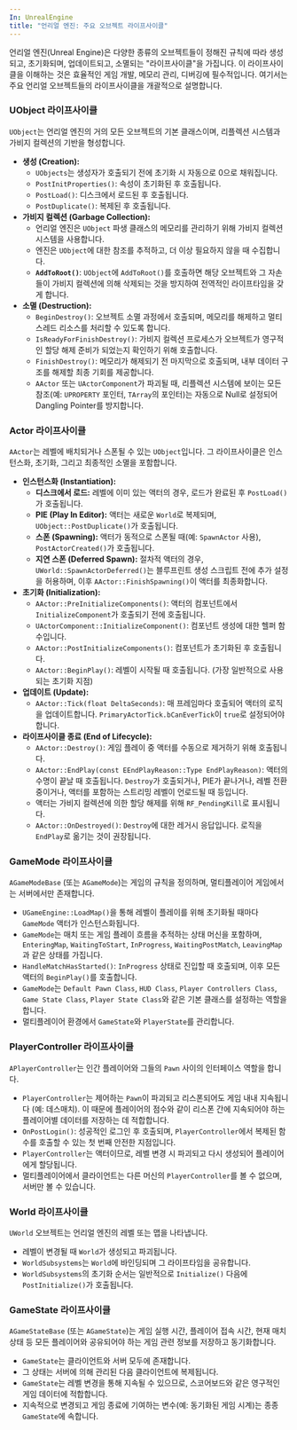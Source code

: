 ```yaml
---
In: UnrealEngine
title: "언리얼 엔진: 주요 오브젝트 라이프사이클"
---
```


언리얼 엔진(Unreal Engine)은 다양한 종류의 오브젝트들이 정해진 규칙에 따라 생성되고, 초기화되며, 업데이트되고, 소멸되는 "라이프사이클"을 가집니다. 이 라이프사이클을 이해하는 것은 효율적인 게임 개발, 메모리 관리, 디버깅에 필수적입니다. 여기서는 주요 언리얼 오브젝트들의 라이프사이클을 개괄적으로 설명합니다.

### UObject 라이프사이클

`UObject`는 언리얼 엔진의 거의 모든 오브젝트의 기본 클래스이며, 리플렉션 시스템과 가비지 컬렉션의 기반을 형성합니다.

*   **생성 (Creation):**
    *   `UObjects`는 생성자가 호출되기 전에 초기화 시 자동으로 0으로 채워집니다.
    *   `PostInitProperties()`: 속성이 초기화된 후 호출됩니다.
    *   `PostLoad()`: 디스크에서 로드된 후 호출됩니다.
    *   `PostDuplicate()`: 복제된 후 호출됩니다.
*   **가비지 컬렉션 (Garbage Collection):**
    *   언리얼 엔진은 `UObject` 파생 클래스의 메모리를 관리하기 위해 가비지 컬렉션 시스템을 사용합니다.
    *   엔진은 `UObject`에 대한 참조를 추적하고, 더 이상 필요하지 않을 때 수집합니다.
    *   **`AddToRoot()`**: `UObject`에 `AddToRoot()`를 호출하면 해당 오브젝트와 그 자손들이 가비지 컬렉션에 의해 삭제되는 것을 방지하여 전역적인 라이프타임을 갖게 합니다.
*   **소멸 (Destruction):**
    *   `BeginDestroy()`: 오브젝트 소멸 과정에서 호출되며, 메모리를 해제하고 멀티스레드 리소스를 처리할 수 있도록 합니다.
    *   `IsReadyForFinishDestroy()`: 가비지 컬렉션 프로세스가 오브젝트가 영구적인 할당 해제 준비가 되었는지 확인하기 위해 호출합니다.
    *   `FinishDestroy()`: 메모리가 해제되기 전 마지막으로 호출되며, 내부 데이터 구조를 해제할 최종 기회를 제공합니다.
    *   `AActor` 또는 `UActorComponent`가 파괴될 때, 리플렉션 시스템에 보이는 모든 참조(예: `UPROPERTY` 포인터, `TArray`의 포인터)는 자동으로 Null로 설정되어 Dangling Pointer를 방지합니다.

### Actor 라이프사이클

`AActor`는 레벨에 배치되거나 스폰될 수 있는 `UObject`입니다. 그 라이프사이클은 인스턴스화, 초기화, 그리고 최종적인 소멸을 포함합니다.

*   **인스턴스화 (Instantiation):**
    *   **디스크에서 로드:** 레벨에 이미 있는 액터의 경우, 로드가 완료된 후 `PostLoad()`가 호출됩니다.
    *   **PIE (Play In Editor):** 액터는 새로운 `World`로 복제되며, `UObject::PostDuplicate()`가 호출됩니다.
    *   **스폰 (Spawning):** 액터가 동적으로 스폰될 때(예: `SpawnActor` 사용), `PostActorCreated()`가 호출됩니다.
    *   **지연 스폰 (Deferred Spawn):** 절차적 액터의 경우, `UWorld::SpawnActorDeferred()`는 블루프린트 생성 스크립트 전에 추가 설정을 허용하며, 이후 `AActor::FinishSpawning()`이 액터를 최종화합니다.
*   **초기화 (Initialization):**
    *   `AActor::PreInitializeComponents()`: 액터의 컴포넌트에서 `InitializeComponent`가 호출되기 전에 호출됩니다.
    *   `UActorComponent::InitializeComponent()`: 컴포넌트 생성에 대한 헬퍼 함수입니다.
    *   `AActor::PostInitializeComponents()`: 컴포넌트가 초기화된 후 호출됩니다.
    *   `AActor::BeginPlay()`: 레벨이 시작될 때 호출됩니다. (가장 일반적으로 사용되는 초기화 지점)
*   **업데이트 (Update):**
    *   `AActor::Tick(float DeltaSeconds)`: 매 프레임마다 호출되어 액터의 로직을 업데이트합니다. `PrimaryActorTick.bCanEverTick`이 `true`로 설정되어야 합니다.
*   **라이프사이클 종료 (End of Lifecycle):**
    *   `AActor::Destroy()`: 게임 플레이 중 액터를 수동으로 제거하기 위해 호출됩니다.
    *   `AActor::EndPlay(const EEndPlayReason::Type EndPlayReason)`: 액터의 수명이 끝날 때 호출됩니다. `Destroy`가 호출되거나, PIE가 끝나거나, 레벨 전환 중이거나, 액터를 포함하는 스트리밍 레벨이 언로드될 때 등입니다.
    *   액터는 가비지 컬렉션에 의한 할당 해제를 위해 `RF_PendingKill`로 표시됩니다.
    *   `AActor::OnDestroyed()`: `Destroy`에 대한 레거시 응답입니다. 로직을 `EndPlay`로 옮기는 것이 권장됩니다.

### GameMode 라이프사이클

`AGameModeBase` (또는 `AGameMode`)는 게임의 규칙을 정의하며, 멀티플레이어 게임에서는 서버에서만 존재합니다.

*   `UGameEngine::LoadMap()`을 통해 레벨이 플레이를 위해 초기화될 때마다 `GameMode` 액터가 인스턴스화됩니다.
*   `GameMode`는 매치 또는 게임 플레이 흐름을 추적하는 상태 머신을 포함하며, `EnteringMap`, `WaitingToStart`, `InProgress`, `WaitingPostMatch`, `LeavingMap`과 같은 상태를 가집니다.
*   `HandleMatchHasStarted()`: `InProgress` 상태로 진입할 때 호출되며, 이후 모든 액터의 `BeginPlay()`를 호출합니다.
*   `GameMode`는 `Default Pawn Class`, `HUD Class`, `Player Controllers Class`, `Game State Class`, `Player State Class`와 같은 기본 클래스를 설정하는 역할을 합니다.
*   멀티플레이어 환경에서 `GameState`와 `PlayerState`를 관리합니다.

### PlayerController 라이프사이클

`APlayerController`는 인간 플레이어와 그들의 `Pawn` 사이의 인터페이스 역할을 합니다.

*   `PlayerController`는 제어하는 `Pawn`이 파괴되고 리스폰되어도 게임 내내 지속됩니다 (예: 데스매치). 이 때문에 플레이어의 점수와 같이 리스폰 간에 지속되어야 하는 플레이어별 데이터를 저장하는 데 적합합니다.
*   `OnPostLogin()`: 성공적인 로그인 후 호출되며, `PlayerController`에서 복제된 함수를 호출할 수 있는 첫 번째 안전한 지점입니다.
*   `PlayerController`는 액터이므로, 레벨 변경 시 파괴되고 다시 생성되어 플레이어에게 할당됩니다.
*   멀티플레이어에서 클라이언트는 다른 머신의 `PlayerController`를 볼 수 없으며, 서버만 볼 수 있습니다.

### World 라이프사이클

`UWorld` 오브젝트는 언리얼 엔진의 레벨 또는 맵을 나타냅니다.

*   레벨이 변경될 때 `World`가 생성되고 파괴됩니다.
*   `WorldSubsystems`는 `World`에 바인딩되며 그 라이프타임을 공유합니다.
*   `WorldSubsystems`의 초기화 순서는 일반적으로 `Initialize()` 다음에 `PostInitialize()`가 호출됩니다.

### GameState 라이프사이클

`AGameStateBase` (또는 `AGameState`)는 게임 실행 시간, 플레이어 접속 시간, 현재 매치 상태 등 모든 플레이어와 공유되어야 하는 게임 관련 정보를 저장하고 동기화합니다.

*   `GameState`는 클라이언트와 서버 모두에 존재합니다.
*   그 상태는 서버에 의해 관리된 다음 클라이언트에 복제됩니다.
*   `GameState`는 레벨 변경을 통해 지속될 수 있으므로, 스코어보드와 같은 영구적인 게임 데이터에 적합합니다.
*   지속적으로 변경되고 게임 종료에 기여하는 변수(예: 동기화된 게임 시계)는 종종 `GameState`에 속합니다.

